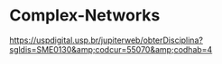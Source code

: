 # Complex-Networks
https://uspdigital.usp.br/jupiterweb/obterDisciplina?sgldis=SME0130&amp;codcur=55070&amp;codhab=4
